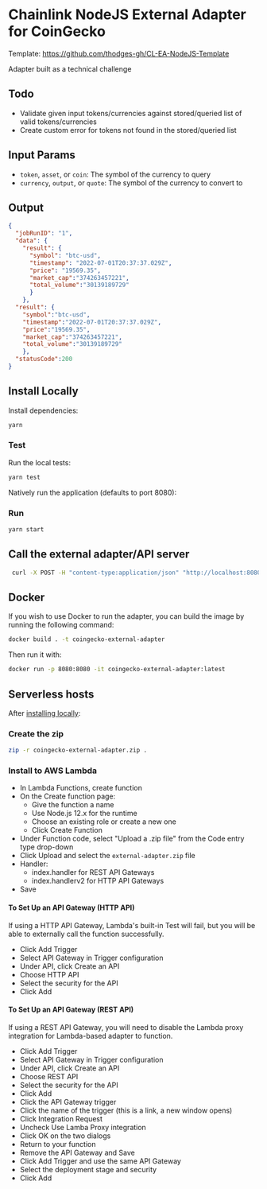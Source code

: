 # Chainlink NodeJS External Adapter for CoinGecko

Template: https://github.com/thodges-gh/CL-EA-NodeJS-Template

Adapter built as a technical challenge

## Todo
- Validate given input tokens/currencies against stored/queried list of valid tokens/currencies
- Create custom error for tokens not found in the stored/queried list

## Input Params

- `token`, `asset`, or `coin`: The symbol of the currency to query
- `currency`, `output`, or `quote`: The symbol of the currency to convert to

## Output

```json
{ 
  "jobRunID": "1",
  "data": {
    "result": {
      "symbol": "btc-usd",
      "timestamp": "2022-07-01T20:37:37.029Z",
      "price": "19569.35", 
      "market_cap":"374263457221",
      "total_volume":"30139189729"
      }
    },
  "result": {
    "symbol":"btc-usd",
    "timestamp":"2022-07-01T20:37:37.029Z",
    "price":"19569.35",
    "market_cap":"374263457221",
    "total_volume":"30139189729"
    },
  "statusCode":200
}
```

## Install Locally

Install dependencies:

```bash
yarn
```

### Test

Run the local tests:

```bash
yarn test
```

Natively run the application (defaults to port 8080):

### Run

```bash
yarn start
```

## Call the external adapter/API server

```bash
 curl -X POST -H "content-type:application/json" "http://localhost:8080/" --data '{"data": { "token": "bitcoin", "currency": "usd" } }'
```

## Docker

If you wish to use Docker to run the adapter, you can build the image by running the following command:

```bash
docker build . -t coingecko-external-adapter
```

Then run it with:

```bash
docker run -p 8080:8080 -it coingecko-external-adapter:latest
```

## Serverless hosts

After [installing locally](#install-locally):

### Create the zip

```bash
zip -r coingecko-external-adapter.zip .
```

### Install to AWS Lambda

- In Lambda Functions, create function
- On the Create function page:
  - Give the function a name
  - Use Node.js 12.x for the runtime
  - Choose an existing role or create a new one
  - Click Create Function
- Under Function code, select "Upload a .zip file" from the Code entry type drop-down
- Click Upload and select the `external-adapter.zip` file
- Handler:
    - index.handler for REST API Gateways
    - index.handlerv2 for HTTP API Gateways
- Save

#### To Set Up an API Gateway (HTTP API)

If using a HTTP API Gateway, Lambda's built-in Test will fail, but you will be able to externally call the function successfully.

- Click Add Trigger
- Select API Gateway in Trigger configuration
- Under API, click Create an API
- Choose HTTP API
- Select the security for the API
- Click Add

#### To Set Up an API Gateway (REST API)

If using a REST API Gateway, you will need to disable the Lambda proxy integration for Lambda-based adapter to function.

- Click Add Trigger
- Select API Gateway in Trigger configuration
- Under API, click Create an API
- Choose REST API
- Select the security for the API
- Click Add
- Click the API Gateway trigger
- Click the name of the trigger (this is a link, a new window opens)
- Click Integration Request
- Uncheck Use Lamba Proxy integration
- Click OK on the two dialogs
- Return to your function
- Remove the API Gateway and Save
- Click Add Trigger and use the same API Gateway
- Select the deployment stage and security
- Click Add